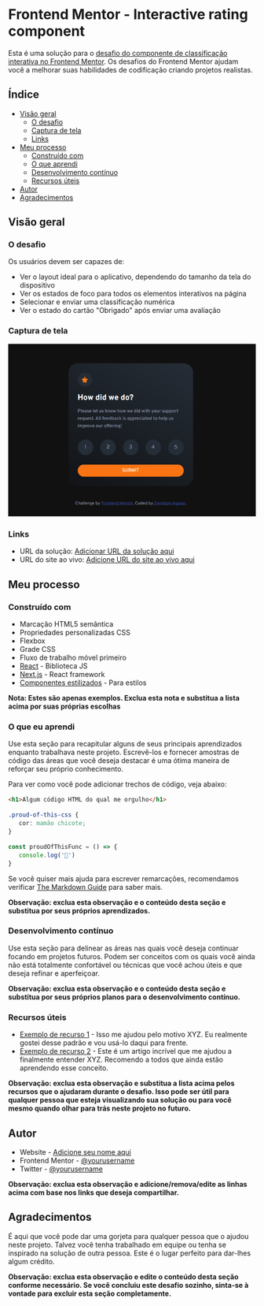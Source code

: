 # Frontend Mentor - Interactive rating component

Esta é uma solução para o [desafio do componente de classificação interativa no Frontend Mentor](https://www.frontendmentor.io/challenges/interactive-rating-component-koxpeBUmI). Os desafios do Frontend Mentor ajudam você a melhorar suas habilidades de codificação criando projetos realistas.

## Índice

- [Visão geral](#visão-geral)
   - [O desafio](#o-desafio)
   - [Captura de tela](#captura-de-tela)
   - [Links](#links)
- [Meu processo](#meu-processo)
   - [Construído com](#construído-com)
   - [O que aprendi](#o-que-aprendi)
   - [Desenvolvimento contínuo](#desenvolvimento-contínuo)
   - [Recursos úteis](#useful-resources)
- [Autor](#autor)
- [Agradecimentos](#acknowledgments)

## Visão geral

### O desafio

Os usuários devem ser capazes de:

- Ver o layout ideal para o aplicativo, dependendo do tamanho da tela do dispositivo
- Ver os estados de foco para todos os elementos interativos na página
- Selecionar e enviar uma classificação numérica
- Ver o estado do cartão "Obrigado" após enviar uma avaliação

### Captura de tela

![Imagem do projeto](./images/capture.png)



### Links

- URL da solução: [Adicionar URL da solução aqui](https://your-solution-url.com)
- URL do site ao vivo: [Adicione URL do site ao vivo aqui](https://your-live-site-url.com)

## Meu processo

### Construído com

- Marcação HTML5 semântica
- Propriedades personalizadas CSS
- Flexbox
- Grade CSS
- Fluxo de trabalho móvel primeiro
- [React](https://reactjs.org/) - Biblioteca JS
- [Next.js](https://nextjs.org/) - React framework
- [Componentes estilizados](https://styled-components.com/) - Para estilos

**Nota: Estes são apenas exemplos. Exclua esta nota e substitua a lista acima por suas próprias escolhas**

### O que eu aprendi

Use esta seção para recapitular alguns de seus principais aprendizados enquanto trabalhava neste projeto. Escrevê-los e fornecer amostras de código das áreas que você deseja destacar é uma ótima maneira de reforçar seu próprio conhecimento.

Para ver como você pode adicionar trechos de código, veja abaixo:

```html
<h1>Algum código HTML do qual me orgulho</h1>
```
```css
.proud-of-this-css {
   cor: mamão chicote;
}
```
```js
const proudOfThisFunc = () => {
   console.log('🎉')
}
```

Se você quiser mais ajuda para escrever remarcações, recomendamos verificar [The Markdown Guide](https://www.markdownguide.org/) para saber mais.

**Observação: exclua esta observação e o conteúdo desta seção e substitua por seus próprios aprendizados.**

### Desenvolvimento contínuo

Use esta seção para delinear as áreas nas quais você deseja continuar focando em projetos futuros. Podem ser conceitos com os quais você ainda não está totalmente confortável ou técnicas que você achou úteis e que deseja refinar e aperfeiçoar.

**Observação: exclua esta observação e o conteúdo desta seção e substitua por seus próprios planos para o desenvolvimento contínuo.**

### Recursos úteis

- [Exemplo de recurso 1](https://www.example.com) - Isso me ajudou pelo motivo XYZ. Eu realmente gostei desse padrão e vou usá-lo daqui para frente.
- [Exemplo de recurso 2](https://www.example.com) - Este é um artigo incrível que me ajudou a finalmente entender XYZ. Recomendo a todos que ainda estão aprendendo esse conceito.

**Observação: exclua esta observação e substitua a lista acima pelos recursos que o ajudaram durante o desafio. Isso pode ser útil para qualquer pessoa que esteja visualizando sua solução ou para você mesmo quando olhar para trás neste projeto no futuro.**

## Autor

- Website - [Adicione seu nome aqui](https://www.your-site.com)
- Frontend Mentor - [@yourusername](https://www.frontendmentor.io/profile/yourusername)
- Twitter - [@yourusername](https://www.twitter.com/yourusername)

**Observação: exclua esta observação e adicione/remova/edite as linhas acima com base nos links que deseja compartilhar.**

## Agradecimentos

É aqui que você pode dar uma gorjeta para qualquer pessoa que o ajudou neste projeto. Talvez você tenha trabalhado em equipe ou tenha se inspirado na solução de outra pessoa. Este é o lugar perfeito para dar-lhes algum crédito.

**Observação: exclua esta observação e edite o conteúdo desta seção conforme necessário. Se você concluiu este desafio sozinho, sinta-se à vontade para excluir esta seção completamente.**